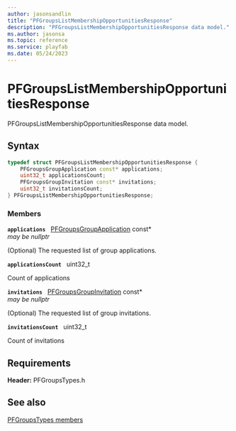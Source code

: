```yaml
---
author: jasonsandlin
title: "PFGroupsListMembershipOpportunitiesResponse"
description: "PFGroupsListMembershipOpportunitiesResponse data model."
ms.author: jasonsa
ms.topic: reference
ms.service: playfab
ms.date: 05/24/2023
---
```


# PFGroupsListMembershipOpportunitiesResponse  

PFGroupsListMembershipOpportunitiesResponse data model.  

## Syntax  
  
```cpp
typedef struct PFGroupsListMembershipOpportunitiesResponse {  
    PFGroupsGroupApplication const* applications;  
    uint32_t applicationsCount;  
    PFGroupsGroupInvitation const* invitations;  
    uint32_t invitationsCount;  
} PFGroupsListMembershipOpportunitiesResponse;  
```
  
### Members  
  
**`applications`** &nbsp; [PFGroupsGroupApplication](pfgroupsgroupapplication.md) const*  
*may be nullptr*  
  
(Optional) The requested list of group applications.
  
**`applicationsCount`** &nbsp; uint32_t  
  
Count of applications
  
**`invitations`** &nbsp; [PFGroupsGroupInvitation](pfgroupsgroupinvitation.md) const*  
*may be nullptr*  
  
(Optional) The requested list of group invitations.
  
**`invitationsCount`** &nbsp; uint32_t  
  
Count of invitations
  
  
## Requirements  
  
**Header:** PFGroupsTypes.h
  
## See also  
[PFGroupsTypes members](../pfgroupstypes_members.md)  

  
  
